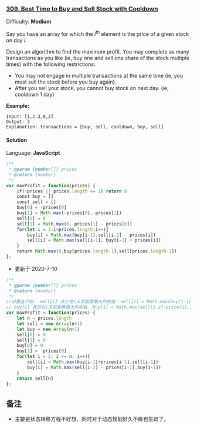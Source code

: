 ### [309\. Best Time to Buy and Sell Stock with Cooldown](https://leetcode.com/problems/best-time-to-buy-and-sell-stock-with-cooldown/)

Difficulty: **Medium**


Say you have an array for which the _i_<sup>th</sup> element is the price of a given stock on day _i_.

Design an algorithm to find the maximum profit. You may complete as many transactions as you like (ie, buy one and sell one share of the stock multiple times) with the following restrictions:

*   You may not engage in multiple transactions at the same time (ie, you must sell the stock before you buy again).
*   After you sell your stock, you cannot buy stock on next day. (ie, cooldown 1 day)

**Example:**

```
Input: [1,2,3,0,2]
Output: 3
Explanation: transactions = [buy, sell, cooldown, buy, sell]
```


#### Solution

Language: **JavaScript**

```javascript
/**
 * @param {number[]} prices
 * @return {number}
 */
var maxProfit = function(prices) {
    if(!prices || prices.length <= 1) return 0
    const buy = []
    const sell = []
    buy[0] = -prices[0]
    buy[1] = Math.max(-prices[0],-prices[1])
    sell[0] = 0
    sell[1] = Math.max(0, prices[1] - prices[0])
    for(let i = 2;i<prices.length;i++){
        buy[i] = Math.max(buy[i-1],sell[i-2] - prices[i])
        sell[i] = Math.max(sell[i-1], buy[i-1] + prices[i])
    }
    return Math.max(0,buy[prices.length-1],sell[prices.length-1])
};
```

* 更新于 2020-7-10
```js
/**
 * @param {number[]} prices
 * @return {number}
 */
//设置连个dp  sell[i] 表示在i天卖股票最大的收益  sell[i] = Math.max(buy[i-1]+price[i],sell[i-1])  卖出股票的意思也是手上没有股票
// buy[i] 表示在i天买股票最大的收益  buy[i] = Math.max(sell[i-2]-price[i],)
var maxProfit = function(prices) {
    let n = prices.length
    let sell = new Array(n+1)
    let buy = new Array(n+1)
    sell[0] = 0
    sell[1] = 0
    buy[0] = 0
    buy[1] = -prices[0]
    for(let i = 2; i <= n; i++){
        sell[i] = Math.max(buy[i-1]+prices[i-1],sell[i-1])
        buy[i] = Math.max(sell[i-2] - prices[i-1],buy[i-1])
    }
    return sell[n]
};
```
## 备注
* 主要是状态转移方程不好想，同时对于动态规划好久不练也生疏了。
